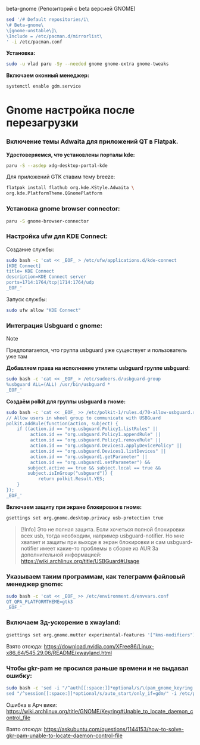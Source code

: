 beta-gnome (Репозиторий с beta версией GNOME)
```bash
sed '/# Default repositories/i\
\# Beta-gnome\
\[gnome-unstable\]\
\Include = /etc/pacman.d/mirrorlist\
' -i /etc/pacman.conf
```

**Установка:**

```bash
sudo -u vlad paru -Sy --needed gnome gnome-extra gnome-tweaks
```
**Включаем оконный менеджер:**
```bash
systemctl enable gdm.service
```

# Gnome настройка после перезагрузки
### Включение темы Adwaita для приложений QT в Flatpak.

**Удостоверяемся, что установлены порталы kde:**
```bash
paru -S --asdep xdg-desktop-portal-kde
```
Для приложений GTK ставим тему breeze:
```bash
flatpak install flathub org.kde.KStyle.Adwaita \
org.kde.PlatformTheme.QGnomePlatform
```

### Установка gnome browser connector:
```bash
paru -S gnome-browser-connector
```
### Настройка ufw для KDE Connect:
Создание службы:
```bash
sudo bash -c 'cat << _EOF_ > /etc/ufw/applications.d/kde-connect
[KDE Connect]
title= KDE Connect
description=KDE Connect server
ports=1714:1764/tcp|1714:1764/udp
_EOF_'
```
Запуск службы:
```bash
sudo ufw allow "KDE Connect"
```

### Интеграция Usbguard с gnome:
>[!Note]
>Предполагается, что группа usbguard уже существует и пользователь уже там

**Добавляем права на исполнение утилиты usbguard группе usbguard:**

```bash
sudo bash -c 'cat << _EOF_ > /etc/sudoers.d/usbguard-group
%usbguard ALL=(ALL) /usr/bin/usbguard *
_EOF_'
```

**Создаём polkit для группы usbguard в гноме:**
```bash
sudo bash -c 'cat << _EOF_ >> /etc/polkit-1/rules.d/70-allow-usbguard.rules
// Allow users in wheel group to communicate with USBGuard
polkit.addRule(function(action, subject) {
    if ((action.id == "org.usbguard.Policy1.listRules" ||
         action.id == "org.usbguard.Policy1.appendRule" ||
         action.id == "org.usbguard.Policy1.removeRule" ||
         action.id == "org.usbguard.Devices1.applyDevicePolicy" ||
         action.id == "org.usbguard.Devices1.listDevices" ||
         action.id == "org.usbguard1.getParameter" ||
         action.id == "org.usbguard1.setParameter") &&
        subject.active == true && subject.local == true &&
        subject.isInGroup("usbguard")) {
            return polkit.Result.YES;
    }
});
_EOF_'
```

**Включаем защиту при экране блокировки в гноме:**
```bash
gsettings set org.gnome.desktop.privacy usb-protection true
```
>[!Info]
>Это не полная защита. Если хочеться полной блокировки всех usb, тогда необходим, например usbguard-notifier. Но мне хватает и защиты при выходе в экран блокировки и сам usbguard-notifier имеет какие-то проблемы в сборке из AUR
>За дополнительной информацией: https://wiki.archlinux.org/title/USBGuard#Usage

### Указываем таким программам, как телеграмм файловый менеджер gnome:
```bash
sudo bash -c 'cat << _EOF_ >> /etc/environment.d/envvars.conf
QT_QPA_PLATFORMTHEME=gtk3
_EOF_'
```

### Включаем 3д-ускорение в xwayland:
```bash
gsettings set org.gnome.mutter experimental-features '["kms-modifiers"]'
```
Взято отсюда: https://download.nvidia.com/XFree86/Linux-x86_64/545.29.06/README/xwayland.html

### Чтобы gkr-pam не просился раньше времени и не выдавал ошибку:
```bash
sudo bash -c 'sed -i "/^auth[[:space:]]*optional/s/\(pam_gnome_keyring.so\)\(.*\)$/\1 only_if=gdm\2/" /etc/pam.d/gdm-password && \
sed "/^session[[:space:]]*optional/s/auto_start/only_if=gdm/" -i /etc/pam.d/gdm-password'
```

Ошибка в Арч вики: https://wiki.archlinux.org/title/GNOME/Keyring#Unable_to_locate_daemon_control_file

Взято отсюда: https://askubuntu.com/questions/1144153/how-to-solve-gkr-pam-unable-to-locate-daemon-control-file
